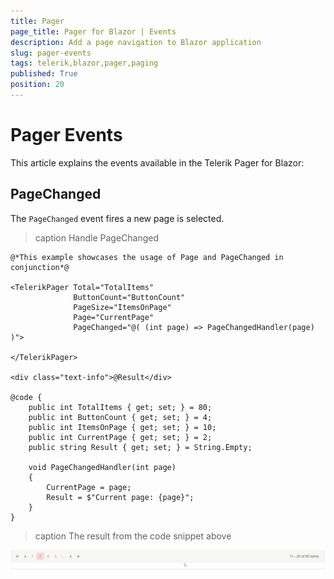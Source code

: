 ```yaml
---
title: Pager
page_title: Pager for Blazor | Events
description: Add a page navigation to Blazor application
slug: pager-events
tags: telerik,blazor,pager,paging
published: True
position: 20
---
```


# Pager Events

This article explains the events available in the Telerik Pager for Blazor:

## PageChanged

The `PageChanged` event fires a new page is selected.

>caption Handle PageChanged

````CSHTML
@*This example showcases the usage of Page and PageChanged in conjunction*@

<TelerikPager Total="TotalItems"
              ButtonCount="ButtonCount"
              PageSize="ItemsOnPage"
              Page="CurrentPage"
              PageChanged="@( (int page) => PageChangedHandler(page)  )">

</TelerikPager>

<div class="text-info">@Result</div>

@code {
    public int TotalItems { get; set; } = 80;
    public int ButtonCount { get; set; } = 4;
    public int ItemsOnPage { get; set; } = 10;
    public int CurrentPage { get; set; } = 2;
    public string Result { get; set; } = String.Empty;

    void PageChangedHandler(int page)
    {
        CurrentPage = page;
        Result = $"Current page: {page}";
    }
}
````
>caption The result from the code snippet above

![config of the pager with one-way binding](images/pager-data-binding.gif)
